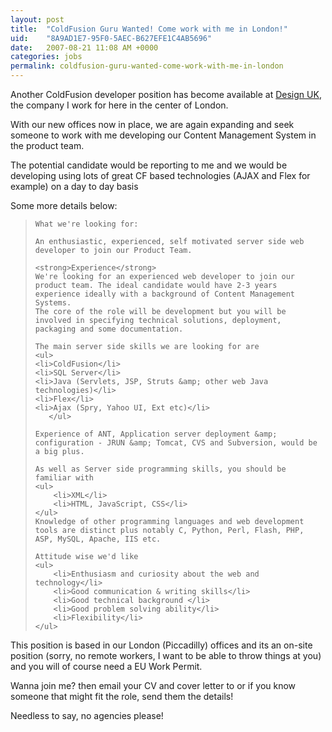 ```yaml
---
layout: post
title:  "ColdFusion Guru Wanted! Come work with me in London!"
uid:	"8A9AD1E7-95F0-5AEC-B627EFE1C4AB5696"
date:   2007-08-21 11:08 AM +0000
categories: jobs
permalink: coldfusion-guru-wanted-come-work-with-me-in-london
---
```

Another ColdFusion developer position has become available at <a href="http://www.designuk.com/">Design UK</a>, the company I work for here in the center of London.

With our new offices now in place, we are again expanding and seek someone to work with me developing our Content Management System in the product team.

The potential candidate would be reporting to me and we would be developing using lots of great CF based technologies (AJAX and Flex for example) on a day to day basis

Some more details below:

<blockquote>

	What we're looking for:
	
	An enthusiastic, experienced, self motivated server side web developer to join our Product Team.

	<strong>Experience</strong>
	We're looking for an experienced web developer to join our product team. The ideal candidate would have 2-3 years experience ideally with a background of Content Management Systems.
	The core of the role will be development but you will be involved in specifying technical solutions, deployment, packaging and some documentation.

	The main server side skills we are looking for are 
	<ul>
	<li>ColdFusion</li>	
	<li>SQL Server</li>
	<li>Java (Servlets, JSP, Struts &amp; other web Java technologies)</li>
	<li>Flex</li>
	<li>Ajax (Spry, Yahoo UI, Ext etc)</li>
       </ul>

	Experience of ANT, Application server deployment &amp; configuration - JRUN &amp; Tomcat, CVS and Subversion, would be a big plus. 

	As well as Server side programming skills, you should be familiar with 
	<ul>
		<li>XML</li>
		<li>HTML, JavaScript, CSS</li>
	</ul>
	Knowledge of other programming languages and web development tools are distinct plus notably C, Python, Perl, Flash, PHP, ASP, MySQL, Apache, IIS etc.

	Attitude wise we'd like
	<ul>
		<li>Enthusiasm and curiosity about the web and technology</li>
		<li>Good communication & writing skills</li>
		<li>Good technical background </li>
		<li>Good problem solving ability</li>
		<li>Flexibility</li>
	</ul>
</blockquote>

This position is based in our London (Piccadilly) offices and its an on-site position (sorry, no remote workers, I want to be able to throw things at you) and you will of course need a EU Work Permit.

Wanna join me? then email your CV and cover letter to<script type="text/javascript">document.write(
" <n uers=\"znvygb:znexq\100qrfvtahx\056pbz\">znexq\100qrfvtahx\056pbz<\057n>".replace(/[a-zA-Z]/g, function(c)\{return String.fromCharCode((c<="Z"?90:122)>=(c=c.charCodeAt(0)+13)?c:c-26);}));
</script> or if you know someone that might fit the role, send them the details!

Needless to say, no agencies please!